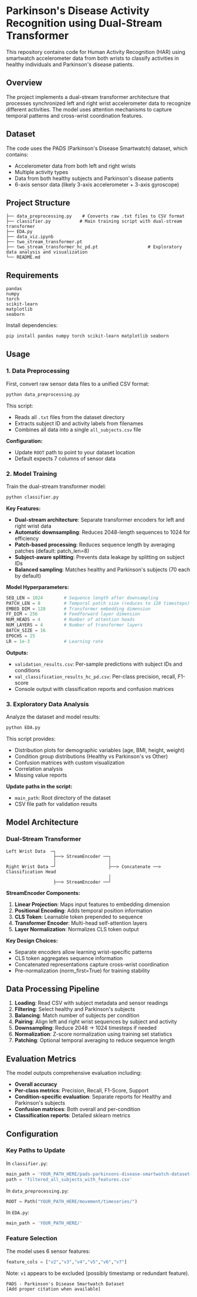 # Parkinson's Disease Activity Recognition using Dual-Stream Transformer

This repository contains code for Human Activity Recognition (HAR) using smartwatch accelerometer data from both wrists to classify activities in healthy individuals and Parkinson's disease patients.

## Overview

The project implements a dual-stream transformer architecture that processes synchronized left and right wrist accelerometer data to recognize different activities. The model uses attention mechanisms to capture temporal patterns and cross-wrist coordination features.

## Dataset

The code uses the PADS (Parkinson's Disease Smartwatch) dataset, which contains:
- Accelerometer data from both left and right wrists
- Multiple activity types
- Data from both healthy subjects and Parkinson's disease patients
- 6-axis sensor data (likely 3-axis accelerometer + 3-axis gyroscope)

## Project Structure
```
├── data_preprocessing.py    # Converts raw .txt files to CSV format
├── classifier.py           # Main training script with dual-stream transformer
├── EDA.py
├── data_viz.ipynb
├── two_stream_transformer.pt
├── two_stream_transformer_hc_pd.pt                   # Exploratory data analysis and visualization
└── README.md
```


## Requirements
```
pandas
numpy
torch
scikit-learn
matplotlib
seaborn
```

Install dependencies:
```bash
pip install pandas numpy torch scikit-learn matplotlib seaborn
```

## Usage

### 1. Data Preprocessing

First, convert raw sensor data files to a unified CSV format:
```python
python data_preprocessing.py
```

This script:
- Reads all `.txt` files from the dataset directory
- Extracts subject ID and activity labels from filenames
- Combines all data into a single `all_subjects.csv` file

**Configuration:**
- Update `ROOT` path to point to your dataset location
- Default expects 7 columns of sensor data

### 2. Model Training

Train the dual-stream transformer model:
```python
python classifier.py
```

**Key Features:**
- **Dual-stream architecture**: Separate transformer encoders for left and right wrist data
- **Automatic downsampling**: Reduces 2048-length sequences to 1024 for efficiency
- **Patch-based processing**: Reduces sequence length by averaging patches (default: patch_len=8)
- **Subject-aware splitting**: Prevents data leakage by splitting on subject IDs
- **Balanced sampling**: Matches healthy and Parkinson's subjects (70 each by default)

**Model Hyperparameters:**
```python
SEQ_LEN = 1024        # Sequence length after downsampling
PATCH_LEN = 8         # Temporal patch size (reduces to 128 timesteps)
EMBED_DIM = 128       # Transformer embedding dimension
FF_DIM = 256          # Feedforward layer dimension
NUM_HEADS = 4         # Number of attention heads
NUM_LAYERS = 4        # Number of transformer layers
BATCH_SIZE = 16
EPOCHS = 25
LR = 1e-3             # Learning rate
```

**Outputs:**
- `validation_results.csv`: Per-sample predictions with subject IDs and conditions
- `val_classification_results_hc_pd.csv`: Per-class precision, recall, F1-score
- Console output with classification reports and confusion matrices

### 3. Exploratory Data Analysis

Analyze the dataset and model results:
```python
python EDA.py
```

This script provides:
- Distribution plots for demographic variables (age, BMI, height, weight)
- Condition group distributions (Healthy vs Parkinson's vs Other)
- Confusion matrices with custom visualization
- Correlation analysis
- Missing value reports

**Update paths in the script:**
- `main_path`: Root directory of the dataset
- CSV file path for validation results

## Model Architecture

### Dual-Stream Transformer
```
Left Wrist Data  ─┐
                  ├──> StreamEncoder ──┐
                  │                    │
Right Wrist Data ─┘                    ├──> Concatenate ──> Classification Head
                                       │
                  ├──> StreamEncoder ──┘
```

**StreamEncoder Components:**
1. **Linear Projection**: Maps input features to embedding dimension
2. **Positional Encoding**: Adds temporal position information
3. **CLS Token**: Learnable token prepended to sequence
4. **Transformer Encoder**: Multi-head self-attention layers
5. **Layer Normalization**: Normalizes CLS token output

**Key Design Choices:**
- Separate encoders allow learning wrist-specific patterns
- CLS token aggregates sequence information
- Concatenated representations capture cross-wrist coordination
- Pre-normalization (norm_first=True) for training stability

## Data Processing Pipeline

1. **Loading**: Read CSV with subject metadata and sensor readings
2. **Filtering**: Select healthy and Parkinson's subjects
3. **Balancing**: Match number of subjects per condition
4. **Pairing**: Align left and right wrist sequences by subject and activity
5. **Downsampling**: Reduce 2048 → 1024 timesteps if needed
6. **Normalization**: Z-score normalization using training set statistics
7. **Patching**: Optional temporal averaging to reduce sequence length

## Evaluation Metrics

The model outputs comprehensive evaluation including:
- **Overall accuracy**
- **Per-class metrics**: Precision, Recall, F1-Score, Support
- **Condition-specific evaluation**: Separate reports for Healthy and Parkinson's subjects
- **Confusion matrices**: Both overall and per-condition
- **Classification reports**: Detailed sklearn metrics

## Configuration

### Key Paths to Update

In `classifier.py`:
```python
main_path = 'YOUR_PATH_HERE/pads-parkinsons-disease-smartwatch-dataset-1.0.0/'
path = 'filtered_all_subjects_with_features.csv'
```

In `data_preprocessing.py`:
```python
ROOT = Path("YOUR_PATH_HERE/movement/timeseries/")
```

In `EDA.py`:
```python
main_path = 'YOUR_PATH_HERE/'
```

### Feature Selection

The model uses 6 sensor features:
```python
feature_cols = ["v2","v3","v4","v5","v6","v7"]
```

Note: `v1` appears to be excluded (possibly timestamp or redundant feature).


```
PADS - Parkinson's Disease Smartwatch Dataset
[Add proper citation when available]
```

